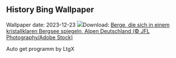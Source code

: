 ## History Bing Wallpaper
Wallpaper date: 2023-12-23
![](https://www.bing.com/th?id=OHR.AlpsReflecting_DE-DE8445668418_UHD.jpg&w=1000)Download: [Berge, die sich in einem kristallklaren Bergsee spiegeln, Alpen Deutschland (© JFL Photography/Adobe Stock)](https://www.bing.com/th?id=OHR.AlpsReflecting_DE-DE8445668418_UHD.jpg)

Auto get programm by LtgX
